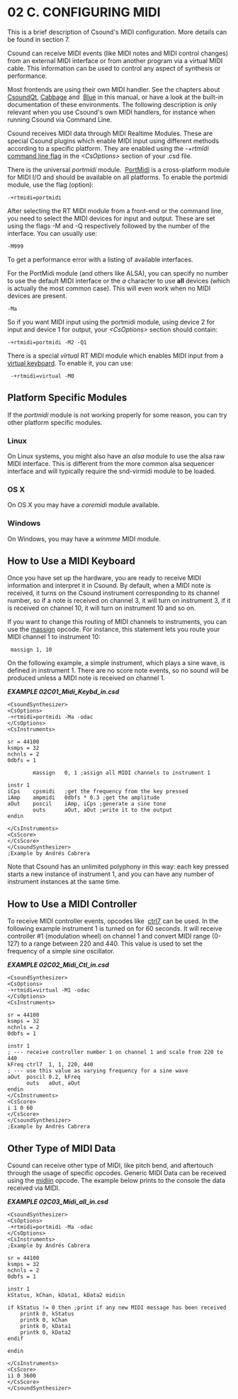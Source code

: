# 02 C. CONFIGURING MIDI

This is a brief description of Csound's MIDI configuration. More details can be found in section 7.

Csound can receive MIDI events (like MIDI notes and MIDI control
changes) from an external MIDI interface or from another program via a
virtual MIDI cable. This information can be used to control any aspect
of synthesis or performance.

Most frontends are using their own MIDI handler. See the chapters
about [CsoundQt](10-a-csoundqt.md), [Cabbage](10-b-cabbage.md) and&nbsp;
[Blue](10-c-blue.md) in this manual, or have a look at the built-in
documentation of these environments. The following description is only
relevant when you use Csound's own MIDI handlers, for instance when
running Csound via Command Line.

Csound receives MIDI data through MIDI Realtime Modules. These are
special Csound plugins which enable MIDI input using different methods
according to a specific platform. They are enabled using the _-+rtmidi_&nbsp;
[command line flag](http://csound.github.io/docs/manual/html/CommandFlagsCategory.html)
in the _\<CsOptions\>_ section of your .csd file.

There is the universal _portmidi_ module.&nbsp;
[PortMidi](http://portmedia.sourceforge.net) is a cross-platform
module for MIDI I/O and should be available on all platforms. To enable
the portmidi module, use the flag (option):

    -+rtmidi=portmidi

After selecting the RT MIDI module from a front-end or the command line,
you need to select the MIDI devices for input and output. These are set
using the flags -M and -Q respectively followed by the number of the
interface. You can usually use:

    -M999

To get a performance error with a listing of available interfaces.

For the PortMidi module (and others like ALSA), you can specify no
number to use the default MIDI interface or the _a_ character to
use **all** devices (which is actually the most common case).
This will even work when no MIDI devices are present.

    -Ma

So if you want MIDI input using the portmidi module, using device 2 for
input and device 1 for output, your _\<CsOptions\>_ section should
contain:

    -+rtmidi=portmidi -M2 -Q1

There is a special _virtual_ RT MIDI module which enables MIDI input
from a [virtual keyboard](http://csound.github.io/docs/manual/html/MidiTop.html#MidiVirtual).
To enable it, you can use:

     -+rtmidi=virtual -M0

## Platform Specific Modules

If the _portmidi_ module is not working properly for some reason, you
can try other platform specific modules.

### Linux

On Linux systems, you might also have an _alsa_ module to use the alsa
raw MIDI interface. This is different from the more common alsa
sequencer interface and will typically require the snd-virmidi module to
be loaded.

### OS X

On OS X you may have a _coremidi_ module available.

### Windows

On Windows, you may have a _winmme_ MIDI module.

## How to Use a MIDI Keyboard

Once you have set up the hardware, you are ready to receive MIDI
information and interpret it in Csound. By default, when a MIDI note is
received, it turns on the Csound instrument corresponding to its channel
number, so if a note is received on channel 3, it will turn on
instrument 3, if it is received on channel 10, it will turn on
instrument 10 and so on.

If you want to change this routing of MIDI channels to instruments, you can use
the [massign](http://csound.github.io/docs/manual/html/massign.html) opcode.
For instance, this statement lets you route your MIDI channel 1
to instrument 10:

     massign 1, 10

On the following example, a simple instrument, which plays a sine wave,
is defined in instrument 1. There are no score note events, so no sound
will be produced unless a MIDI note is received on channel 1.

**_EXAMPLE 02C01_Midi_Keybd_in.csd_**

```csound
<CsoundSynthesizer>
<CsOptions>
-+rtmidi=portmidi -Ma -odac
</CsOptions>
<CsInstruments>

sr = 44100
ksmps = 32
nchnls = 2
0dbfs = 1

        massign   0, 1 ;assign all MIDI channels to instrument 1

instr 1
iCps    cpsmidi   ;get the frequency from the key pressed
iAmp    ampmidi   0dbfs * 0.3 ;get the amplitude
aOut    poscil    iAmp, iCps ;generate a sine tone
        outs      aOut, aOut ;write it to the output
endin

</CsInstruments>
<CsScore>
</CsScore>
</CsoundSynthesizer>
;Example by Andrés Cabrera
```

Note that Csound has an unlimited polyphony in this way: each key
pressed starts a new instance of instrument 1, and you can have any
number of instrument instances at the same time.

## How to Use a MIDI Controller

To receive MIDI controller events, opcodes like&nbsp;
[ctrl7](http://csound.github.io/docs/manual/html/ctrl7.html) can
be used. In the following example instrument 1 is turned on for 60
seconds. It will receive controller \#1 (modulation wheel) on channel 1
and convert MIDI range (0-127) to a range between 220 and 440. This
value is used to set the frequency of a simple sine oscillator.

**_EXAMPLE 02C02_Midi_Ctl_in.csd_**

```csound
<CsoundSynthesizer>
<CsOptions>
-+rtmidi=virtual -M1 -odac
</CsOptions>
<CsInstruments>

sr = 44100
ksmps = 32
nchnls = 2
0dbfs = 1

instr 1
; --- receive controller number 1 on channel 1 and scale from 220 to 440
kFreq ctrl7  1, 1, 220, 440
; --- use this value as varying frequency for a sine wave
aOut  poscil 0.2, kFreq
      outs   aOut, aOut
endin
</CsInstruments>
<CsScore>
i 1 0 60
</CsScore>
</CsoundSynthesizer>
;Example by Andrés Cabrera
```

## Other Type of MIDI Data

Csound can receive other type of MIDI, like pitch bend, and aftertouch
through the usage of specific opcodes. Generic MIDI Data can be received using
the [midiin](http://csound.github.io/docs/manual/html/midiin.html) opcode.
The example below prints to the console the data received via MIDI.

**_EXAMPLE 02C03_Midi_all_in.csd_**

```csound
<CsoundSynthesizer>
<CsOptions>
-+rtmidi=portmidi -Ma -odac
</CsOptions>
<CsInstruments>
;Example by Andrés Cabrera

sr = 44100
ksmps = 32
nchnls = 2
0dbfs = 1

instr 1
kStatus, kChan, kData1, kData2 midiin

if kStatus != 0 then ;print if any new MIDI message has been received
    printk 0, kStatus
    printk 0, kChan
    printk 0, kData1
    printk 0, kData2
endif

endin

</CsInstruments>
<CsScore>
i1 0 3600
</CsScore>
</CsoundSynthesizer>
```
